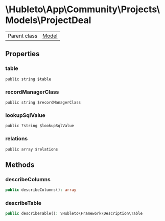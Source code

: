 
# \Hubleto\App\Community\Projects\Models\ProjectDeal
<table class='table-default dense'>
<tr><td>Parent class</td><td><a href="../../../../Erp/Model">Model</a></td></tr></table>


## Properties

### table

`public string $table`


### recordManagerClass

`public string $recordManagerClass`


### lookupSqlValue

`public ?string $lookupSqlValue`


### relations

`public array $relations`


## Methods

### describeColumns

```php
public describeColumns(): array
```


### describeTable

```php
public describeTable(): \Hubleto\Framework\Description\Table
```

